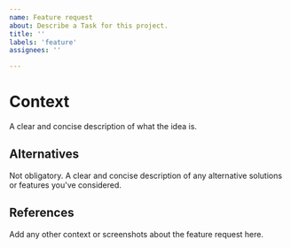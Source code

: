 ```yaml
---
name: Feature request
about: Describe a Task for this project.
title: ''
labels: 'feature'
assignees: ''

---
```


# Context
A clear and concise description of what the idea is.

## Alternatives
Not obligatory. A clear and concise description of any alternative solutions or features you've considered.

## References
Add any other context or screenshots about the feature request here.
